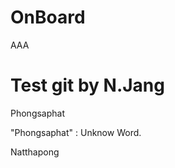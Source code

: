 # OnBoard

AAA

<div> 
    <h1>Test git by N.Jang</h1>
    <p> Phongsaphat </p> "Phongsaphat" : Unknow Word.
    <p>Natthapong</p>
</div>
